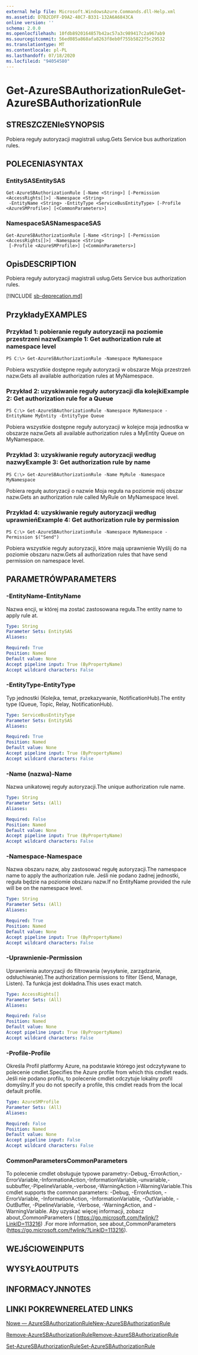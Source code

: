 ```yaml
---
external help file: Microsoft.WindowsAzure.Commands.dll-Help.xml
ms.assetid: D7B2CDFF-D9A2-48C7-B331-132A6A6843CA
online version: ''
schema: 2.0.0
ms.openlocfilehash: 10fdb8920164857b42ac57a3c989417c2a967ab9
ms.sourcegitcommit: 56ed085a868afa8263f8eb0f755b5822f5c29532
ms.translationtype: MT
ms.contentlocale: pl-PL
ms.lasthandoff: 07/18/2020
ms.locfileid: "94054580"
---
```

# <span data-ttu-id="61253-101">Get-AzureSBAuthorizationRule</span><span class="sxs-lookup"><span data-stu-id="61253-101">Get-AzureSBAuthorizationRule</span></span>

## <span data-ttu-id="61253-102">STRESZCZENIe</span><span class="sxs-lookup"><span data-stu-id="61253-102">SYNOPSIS</span></span>
<span data-ttu-id="61253-103">Pobiera reguły autoryzacji magistrali usług.</span><span class="sxs-lookup"><span data-stu-id="61253-103">Gets Service bus authorization rules.</span></span>


## <span data-ttu-id="61253-104">POLECENIA</span><span class="sxs-lookup"><span data-stu-id="61253-104">SYNTAX</span></span>

### <span data-ttu-id="61253-105">EntitySAS</span><span class="sxs-lookup"><span data-stu-id="61253-105">EntitySAS</span></span>
```
Get-AzureSBAuthorizationRule [-Name <String>] [-Permission <AccessRights[]>] -Namespace <String>
 -EntityName <String> -EntityType <ServiceBusEntityType> [-Profile <AzureSMProfile>] [<CommonParameters>]
```

### <span data-ttu-id="61253-106">NamespaceSAS</span><span class="sxs-lookup"><span data-stu-id="61253-106">NamespaceSAS</span></span>
```
Get-AzureSBAuthorizationRule [-Name <String>] [-Permission <AccessRights[]>] -Namespace <String>
 [-Profile <AzureSMProfile>] [<CommonParameters>]
```

## <span data-ttu-id="61253-107">Opis</span><span class="sxs-lookup"><span data-stu-id="61253-107">DESCRIPTION</span></span>
<span data-ttu-id="61253-108">Pobiera reguły autoryzacji magistrali usług.</span><span class="sxs-lookup"><span data-stu-id="61253-108">Gets Service bus authorization rules.</span></span>

[!INCLUDE [sb-deprecation.md](../include/sb-deprecation.md)]

## <span data-ttu-id="61253-109">Przykłady</span><span class="sxs-lookup"><span data-stu-id="61253-109">EXAMPLES</span></span>

### <span data-ttu-id="61253-110">Przykład 1: pobieranie reguły autoryzacji na poziomie przestrzeni nazw</span><span class="sxs-lookup"><span data-stu-id="61253-110">Example 1: Get authorization rule at namespace level</span></span>
```
PS C:\> Get-AzureSBAuthorizationRule -Namespace MyNamespace
```

<span data-ttu-id="61253-111">Pobiera wszystkie dostępne reguły autoryzacji w obszarze Moja przestrzeń nazw.</span><span class="sxs-lookup"><span data-stu-id="61253-111">Gets all available authorization rules at MyNamespace.</span></span>

### <span data-ttu-id="61253-112">Przykład 2: uzyskiwanie reguły autoryzacji dla kolejki</span><span class="sxs-lookup"><span data-stu-id="61253-112">Example 2: Get authorization rule for a Queue</span></span>
```
PS C:\> Get-AzureSBAuthorizationRule -Namespace MyNamespace -EntityName MyEntity -EntityType Queue
```

<span data-ttu-id="61253-113">Pobiera wszystkie dostępne reguły autoryzacji w kolejce moja jednostka w obszarze nazw.</span><span class="sxs-lookup"><span data-stu-id="61253-113">Gets all available authorization rules a MyEntity Queue on MyNamespace.</span></span>

### <span data-ttu-id="61253-114">Przykład 3: uzyskiwanie reguły autoryzacji według nazwy</span><span class="sxs-lookup"><span data-stu-id="61253-114">Example 3: Get authorization rule by name</span></span>
```
PS C:\> Get-AzureSBAuthorizationRule -Name MyRule -Namespace MyNamespace
```

<span data-ttu-id="61253-115">Pobiera regułę autoryzacji o nazwie Moja reguła na poziomie mój obszar nazw.</span><span class="sxs-lookup"><span data-stu-id="61253-115">Gets an authorization rule called MyRule on MyNamespace level.</span></span>

### <span data-ttu-id="61253-116">Przykład 4: uzyskiwanie reguły autoryzacji według uprawnień</span><span class="sxs-lookup"><span data-stu-id="61253-116">Example 4: Get authorization rule by permission</span></span>
```
PS C:\> Get-AzureSBAuthorizationRule -Namespace MyNamespace -Permission $("Send")
```

<span data-ttu-id="61253-117">Pobiera wszystkie reguły autoryzacji, które mają uprawnienie Wyślij do na poziomie obszaru nazw.</span><span class="sxs-lookup"><span data-stu-id="61253-117">Gets all authorization rules that have send permission on namespace level.</span></span>

## <span data-ttu-id="61253-118">PARAMETRÓW</span><span class="sxs-lookup"><span data-stu-id="61253-118">PARAMETERS</span></span>

### <span data-ttu-id="61253-119">-EntityName</span><span class="sxs-lookup"><span data-stu-id="61253-119">-EntityName</span></span>
<span data-ttu-id="61253-120">Nazwa encji, w której ma zostać zastosowana reguła.</span><span class="sxs-lookup"><span data-stu-id="61253-120">The entity name to apply rule at.</span></span>

```yaml
Type: String
Parameter Sets: EntitySAS
Aliases: 

Required: True
Position: Named
Default value: None
Accept pipeline input: True (ByPropertyName)
Accept wildcard characters: False
```

### <span data-ttu-id="61253-121">-EntityType</span><span class="sxs-lookup"><span data-stu-id="61253-121">-EntityType</span></span>
<span data-ttu-id="61253-122">Typ jednostki (Kolejka, temat, przekazywanie, NotificationHub).</span><span class="sxs-lookup"><span data-stu-id="61253-122">The entity type (Queue, Topic, Relay, NotificationHub).</span></span>

```yaml
Type: ServiceBusEntityType
Parameter Sets: EntitySAS
Aliases: 

Required: True
Position: Named
Default value: None
Accept pipeline input: True (ByPropertyName)
Accept wildcard characters: False
```

### <span data-ttu-id="61253-123">-Name (nazwa)</span><span class="sxs-lookup"><span data-stu-id="61253-123">-Name</span></span>
<span data-ttu-id="61253-124">Nazwa unikatowej reguły autoryzacji.</span><span class="sxs-lookup"><span data-stu-id="61253-124">The unique authorization rule name.</span></span>

```yaml
Type: String
Parameter Sets: (All)
Aliases: 

Required: False
Position: Named
Default value: None
Accept pipeline input: True (ByPropertyName)
Accept wildcard characters: False
```

### <span data-ttu-id="61253-125">-Namespace</span><span class="sxs-lookup"><span data-stu-id="61253-125">-Namespace</span></span>
<span data-ttu-id="61253-126">Nazwa obszaru nazw, aby zastosować regułę autoryzacji.</span><span class="sxs-lookup"><span data-stu-id="61253-126">The namespace name to apply the authorization rule.</span></span>
<span data-ttu-id="61253-127">Jeśli nie podano żadnej jednostki, reguła będzie na poziomie obszaru nazw.</span><span class="sxs-lookup"><span data-stu-id="61253-127">If no EntityName provided the rule will be on the namespace level.</span></span>

```yaml
Type: String
Parameter Sets: (All)
Aliases: 

Required: True
Position: Named
Default value: None
Accept pipeline input: True (ByPropertyName)
Accept wildcard characters: False
```

### <span data-ttu-id="61253-128">-Uprawnienie</span><span class="sxs-lookup"><span data-stu-id="61253-128">-Permission</span></span>
<span data-ttu-id="61253-129">Uprawnienia autoryzacji do filtrowania (wysyłanie, zarządzanie, odsłuchiwanie).</span><span class="sxs-lookup"><span data-stu-id="61253-129">The authorization permissions to filter (Send, Manage, Listen).</span></span>
<span data-ttu-id="61253-130">Ta funkcja jest dokładna.</span><span class="sxs-lookup"><span data-stu-id="61253-130">This uses exact match.</span></span>

```yaml
Type: AccessRights[]
Parameter Sets: (All)
Aliases: 

Required: False
Position: Named
Default value: None
Accept pipeline input: True (ByPropertyName)
Accept wildcard characters: False
```

### <span data-ttu-id="61253-131">-Profile</span><span class="sxs-lookup"><span data-stu-id="61253-131">-Profile</span></span>
<span data-ttu-id="61253-132">Określa Profil platformy Azure, na podstawie którego jest odczytywane to polecenie cmdlet.</span><span class="sxs-lookup"><span data-stu-id="61253-132">Specifies the Azure profile from which this cmdlet reads.</span></span>
<span data-ttu-id="61253-133">Jeśli nie podano profilu, to polecenie cmdlet odczytuje lokalny profil domyślny.</span><span class="sxs-lookup"><span data-stu-id="61253-133">If you do not specify a profile, this cmdlet reads from the local default profile.</span></span>

```yaml
Type: AzureSMProfile
Parameter Sets: (All)
Aliases: 

Required: False
Position: Named
Default value: None
Accept pipeline input: False
Accept wildcard characters: False
```

### <span data-ttu-id="61253-134">CommonParameters</span><span class="sxs-lookup"><span data-stu-id="61253-134">CommonParameters</span></span>
<span data-ttu-id="61253-135">To polecenie cmdlet obsługuje typowe parametry:-Debug,-ErrorAction,-ErrorVariable,-InformationAction,-InformationVariable,-unvariable,-subbuffer,-PipelineVariable,-verbose,-WarningAction i-WarningVariable.</span><span class="sxs-lookup"><span data-stu-id="61253-135">This cmdlet supports the common parameters: -Debug, -ErrorAction, -ErrorVariable, -InformationAction, -InformationVariable, -OutVariable, -OutBuffer, -PipelineVariable, -Verbose, -WarningAction, and -WarningVariable.</span></span> <span data-ttu-id="61253-136">Aby uzyskać więcej informacji, zobacz about_CommonParameters ( https://go.microsoft.com/fwlink/?LinkID=113216) .</span><span class="sxs-lookup"><span data-stu-id="61253-136">For more information, see about_CommonParameters (https://go.microsoft.com/fwlink/?LinkID=113216).</span></span>

## <span data-ttu-id="61253-137">WEJŚCIOWE</span><span class="sxs-lookup"><span data-stu-id="61253-137">INPUTS</span></span>

## <span data-ttu-id="61253-138">WYSYŁA</span><span class="sxs-lookup"><span data-stu-id="61253-138">OUTPUTS</span></span>

## <span data-ttu-id="61253-139">INFORMACYJN</span><span class="sxs-lookup"><span data-stu-id="61253-139">NOTES</span></span>

## <span data-ttu-id="61253-140">LINKI POKREWNE</span><span class="sxs-lookup"><span data-stu-id="61253-140">RELATED LINKS</span></span>

[<span data-ttu-id="61253-141">Nowe — AzureSBAuthorizationRule</span><span class="sxs-lookup"><span data-stu-id="61253-141">New-AzureSBAuthorizationRule</span></span>](./New-AzureSBAuthorizationRule.md)

[<span data-ttu-id="61253-142">Remove-AzureSBAuthorizationRule</span><span class="sxs-lookup"><span data-stu-id="61253-142">Remove-AzureSBAuthorizationRule</span></span>](./Remove-AzureSBAuthorizationRule.md)

[<span data-ttu-id="61253-143">Set-AzureSBAuthorizationRule</span><span class="sxs-lookup"><span data-stu-id="61253-143">Set-AzureSBAuthorizationRule</span></span>](./Set-AzureSBAuthorizationRule.md)


